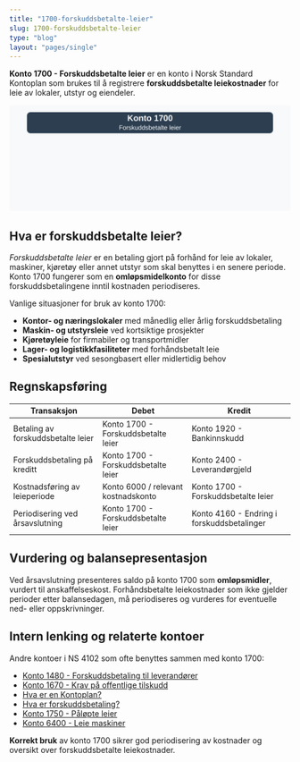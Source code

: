 ```yaml
---
title: "1700-forskuddsbetalte-leier"
slug: 1700-forskuddsbetalte-leier
type: "blog"
layout: "pages/single"
---
```


**Konto 1700 - Forskuddsbetalte leier** er en konto i Norsk Standard Kontoplan som brukes til å registrere **forskuddsbetalte leiekostnader** for leie av lokaler, utstyr og eiendeler.

![Illustrasjon av konto 1700 Forskuddsbetalte leier](1700-forskuddsbetalte-leier-image.svg)

## Hva er forskuddsbetalte leier?

*Forskuddsbetalte leier* er en betaling gjort på forhånd for leie av lokaler, maskiner, kjøretøy eller annet utstyr som skal benyttes i en senere periode. Konto 1700 fungerer som en **omløpsmidelkonto** for disse forskuddsbetalingene inntil kostnaden periodiseres.

Vanlige situasjoner for bruk av konto 1700:

* **Kontor- og næringslokaler** med månedlig eller årlig forskuddsbetaling
* **Maskin- og utstyrsleie** ved kortsiktige prosjekter
* **Kjøretøyleie** for firmabiler og transportmidler
* **Lager- og logistikkfasiliteter** med forhåndsbetalt leie
* **Spesialutstyr** ved sesongbasert eller midlertidig behov

## Regnskapsføring

| Transaksjon                           | Debet                                    | Kredit                                     |
|---------------------------------------|------------------------------------------|--------------------------------------------|
| Betaling av forskuddsbetalte leier    | Konto 1700 - Forskuddsbetalte leier      | Konto 1920 - Bankinnskudd                  |
| Forskuddsbetaling på kreditt          | Konto 1700 - Forskuddsbetalte leier      | Konto 2400 - Leverandørgjeld               |
| Kostnadsføring av leieperiode         | Konto 6000 / relevant kostnadskonto      | Konto 1700 - Forskuddsbetalte leier        |
| Periodisering ved årsavslutning       | Konto 1700 - Forskuddsbetalte leier      | Konto 4160 - Endring i forskuddsbetalinger |

## Vurdering og balansepresentasjon

Ved årsavslutning presenteres saldo på konto 1700 som **omløpsmidler**, vurdert til anskaffelseskost. Forhåndsbetalte leiekostnader som ikke gjelder perioder etter balansedagen, må periodiseres og vurderes for eventuelle ned- eller oppskrivninger.

## Intern lenking og relaterte kontoer

Andre kontoer i NS 4102 som ofte benyttes sammen med konto 1700:

* [Konto 1480 - Forskuddsbetaling til leverandører](/blogs/kontoplan/1480-forskuddsbetaling-til-leverandorer "Konto 1480 - Forskuddsbetaling til leverandører: Regnskapsføring av forskuddsbetalinger til leverandører")
* [Konto 1670 - Krav på offentlige tilskudd](/blogs/kontoplan/1670-krav-pa-offentlige-tilskudd "Konto 1670 - Krav på offentlige tilskudd: Behandling av tilskuddskrav")
* [Hva er en Kontoplan?](/blogs/regnskap/hva-er-kontoplan "Hva er en Kontoplan? Komplett Guide til Kontoplaner i Norsk Regnskap")
* [Hva er forskuddsbetaling?](/blogs/regnskap/hva-er-forskuddsbetaling "Hva er forskuddsbetaling? Komplett Guide til Forskuddsbetalinger i Regnskap")
* [Konto 1750 - Påløpte leier](/blogs/kontoplan/1750-palopte-leier "Konto 1750 - Påløpte leier: Regnskapsføring av påløpte leiekostnader")
* [Konto 6400 - Leie maskiner](/blogs/kontoplan/6400-leie-maskiner "Konto 6400 - Leie maskiner")

**Korrekt bruk** av konto 1700 sikrer god periodisering av kostnader og oversikt over forskuddsbetalte leiekostnader.
